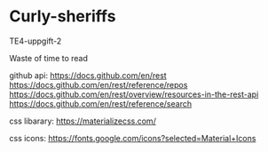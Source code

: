 # Curly-sheriffs
TE4-uppgift-2

Waste of time to read

github api: 
https://docs.github.com/en/rest 
https://docs.github.com/en/rest/reference/repos 
https://docs.github.com/en/rest/overview/resources-in-the-rest-api 
https://docs.github.com/en/rest/reference/search 

css libarary: 
https://materializecss.com/ 

css icons: 
https://fonts.google.com/icons?selected=Material+Icons
